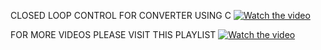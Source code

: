 CLOSED LOOP CONTROL FOR CONVERTER USING C
[![Watch the video](https://img.youtube.com/vi/KZmkOg5KF00/maxresdefault.jpg)](https://youtu.be/KZmkOg5KF00)

FOR MORE VIDEOS PLEASE VISIT THIS PLAYLIST
[![Watch the video](https://img.youtube.com/vi/JrZpFPeB9gw/maxresdefault.jpg)](https://youtube.com/playlist?list=PLzIOQx7g6ppv_Ieym8DaDv6qW_4PinMJI&si=M2VCmdPZdEu9YMyA)
